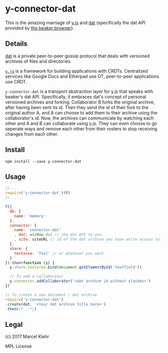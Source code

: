 # y-connector-dat
This is the amazing marriage of [y.js](https://github.com/y-js/yjs) and [dat](https://datproject.org) (specifically the dat API provided by [the beaker browser](https://beakerbrowser.com)).

## Details
[dat](https://datproject.org) is a private peer-to-peer gossip protocol that deals with versioned archives of files and directories.

[`y.js`](https://github.com/y-js/yjs) is a framework for building applications with CRDTs. Centralized services like Google Docs and Etherpad use OT, peer-to-peer applications use CRDT.

`y-connector-dat` is a transport abstraction layer for y.js that speaks with beaker's dat API.
Specifically, it embraces dat's concept of personal versioned archives and forking: Collaborator B forks the original archive, after having been sent its id. Then they send the id of their fork to the original author A, and A can choose to add them to their archive using the collaborator's id. Now, the archives can communicate by watching each other and A and B can collaborate using y.js. They can even choose to go seperate ways and remove each other from their rosters to stop receiving changes from each other.

## Install
`npm install --save y-connector-dat`

## Usage
```js
//...
require('y-connector-dat')(Y)
// ...

Y({
  db: {
    name: 'memory'
  },
  connector: {
    name: 'connector-dat'
    , dat: window.dat // the dat API to use
    , site: siteURL // id of the dat archive you have write access to (the user's own fork)
  },
  share: {
    textarea: 'Text' // or whatever you want
  }
}).then(function (y) {
  y.share.textarea.bind(document.getElementById('textfield'))

  // To add a collaborator
  y.connector.addCollaborator('<dat archive id without slashes>')
})

// To create a new document / dat archive
require('y-connector-dat')
.create(dat, '<Your dat archive title here>')
.then(/*...*/)
```

## Legal
(c) 2017 Marcel Klehr

MPL License
